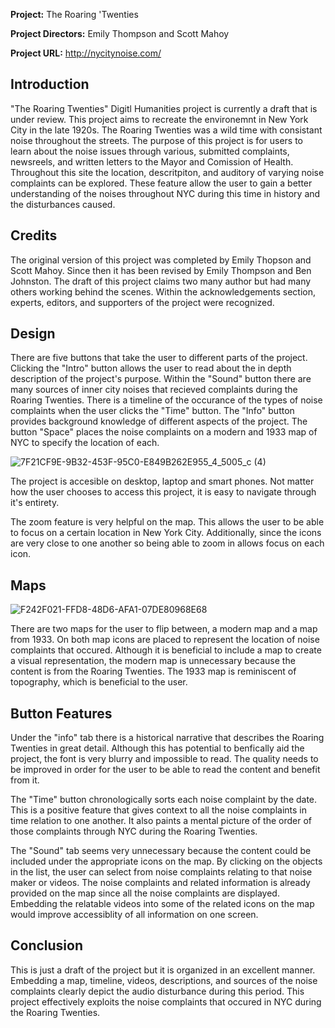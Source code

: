 **Project:** The Roaring 'Twenties

**Project Directors:** Emily Thompson and Scott Mahoy

**Project URL:** http://nycitynoise.com/

## Introduction
"The Roaring Twenties" Digitl Humanities project is currently a draft that is under review. This project aims to recreate the environemnt in New York City in the late 1920s. The Roaring Twenties was a wild time with consistant noise throughout the streets. The purpose of this project is for users to learn about the noise issues through various, submitted complaints, newsreels, and written letters to the Mayor and Comission of Health. Throughout this site the location, descritpiton, and auditory of varying noise complaints can be explored. These feature allow the user to gain a better understanding of the noises throughout NYC during this time in history and the disturbances caused.

## Credits
The original version of this project was completed by Emily Thopson and Scott Mahoy. Since then it has been revised by Emily Thompson and Ben Johnston. The draft of this project claims two many author but had many others working behind the scenes. Within the acknowledgements section, experts, editors, and supporters of the project were recognized.



## Design
There are five buttons that take the user to different parts of the project. Clicking the "Intro" button allows the user to read about the in depth description of the project's purpose. Within the "Sound" button there are many sources of inner city noises that recieved complaints during the Roaring Twenties. There is a timeline of the occurance of the types of noise complaints when the user clicks the "Time" button. The "Info" button provides background knowledge of different aspects of the project. The button "Space" places the noise complaints on a modern and 1933 map of NYC to specify the location of each.

![7F21CF9E-9B32-453F-95C0-E849B262E955_4_5005_c (4)](https://user-images.githubusercontent.com/89557769/138565801-ae1d07af-33cd-4baf-9077-21b447acdd84.jpg)

The project is accesible on desktop, laptop and smart phones. Not matter how the user chooses to access this project, it is easy to navigate through it's entirety. 

The zoom feature is very helpful on the map. This allows the user to be able to focus on a certain location in New York City. Additionally, since the icons are very close to one another so being able to zoom in allows focus on each icon.

## Maps
![F242F021-FFD8-48D6-AFA1-07DE80968E68](https://user-images.githubusercontent.com/89557769/138565967-e232434a-aaba-473e-9a07-5cbee838d421.jpg)

There are two maps for the user to flip between, a modern map and a map from 1933. On both map icons are placed to represent the location of noise complaints that occured. Although it is beneficial to include a map to create a visual representation, the modern map is unnecessary because the content is from the Roaring Twenties. The 1933 map is reminiscent of topography, which is beneficial to the user.

## Button Features
Under the "info" tab there is a historical narrative that describes the Roaring Twenties in great detail. Although this has potential to benfically aid the project, the font is very blurry and impossible to read. The quality needs to be improved in order for the user to be able to read the content and benefit from it.

The "Time" button chronologically sorts each noise complaint by the date. This is a positive feature that gives context to all the noise complaints in time relation to one another. It also paints a mental picture of the order of those complaints through NYC during the Roaring Twenties.

The "Sound" tab seems very unnecessary because the content could be included under the appropriate icons on the map. By clicking on the objects in the list, the user can select from noise complaints relating to that noise maker or videos. The noise complaints and related information is already provided on the map since all the noise complaints are displayed. Embedding the relatable videos into some of the related icons on the map would improve accessiblity of all information on one screen.

## Conclusion
This is just a draft of the project but it is organized in an excellent manner. Embedding a map, timeline, videos, descriptions, and sources of the noise complaints clearly depict the audio disturbance during this period. This project effectively exploits the noise complaints that occured in NYC during the Roaring Twenties.

